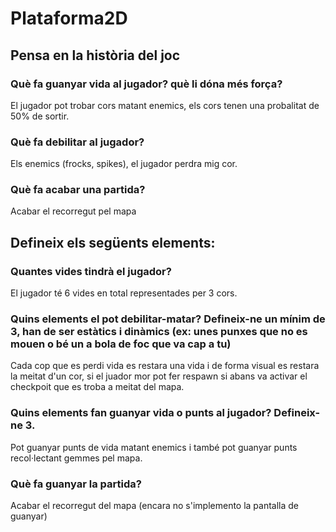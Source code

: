 # Plataforma2D


## Pensa en la història del joc

### Què fa guanyar vida al jugador? què li dóna més força?
  El jugador pot trobar cors matant enemics, els cors tenen una probalitat de 50% de sortir.
### Què fa debilitar al jugador?
  Els enemics (frocks, spikes), el jugador perdra mig cor.
### Què fa acabar una partida?
  Acabar el recorregut pel mapa

## Defineix els següents elements:

### Quantes vides tindrà el jugador?
  El jugador té 6 vides en total representades per 3 cors.
### Quins elements el pot debilitar-matar? Defineix-ne un mínim de 3, han de ser estàtics i dinàmics (ex: unes punxes que no es mouen o bé un a bola de foc que va cap a tu)
  Cada cop que es perdi vida es restara una vida i de forma visual es restara la meitat d'un cor, si el juador mor pot fer respawn si abans va activar el checkpoit que es troba a meitat del mapa.
### Quins elements fan guanyar vida o punts al jugador? Defineix-ne 3.
  Pot guanyar punts de vida matant enemics i també pot guanyar punts recol·lectant gemmes pel mapa.
### Què fa guanyar la partida?
  Acabar el recorregut del mapa (encara no s'implemento la pantalla de guanyar)

